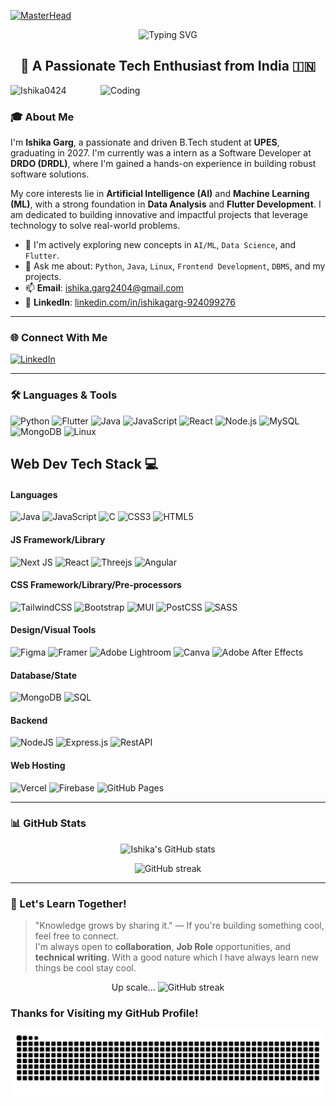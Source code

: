 [![MasterHead](https://i.pinimg.com/originals/36/2d/5c/362d5c55859146c0c7debfca296ad321.gif)](https://rishavchanda.io)

<p align="center">
  <img src="https://readme-typing-svg.demolab.com?font=Fira+Code&weight=500&size=25&pause=1000&center=true&vCenter=true&width=435&height=35&lines=Hi+I'm+Ishika+Garg;Aspiring+AI%2FML+Engineer;Python+%7C+Data+Analysis+%7C+Flutter+Dev" alt="Typing SVG" />
</p>

<h2 align="center">🚀 A Passionate Tech Enthusiast from India 🇮🇳</h2>

<img align="right" alt="Coding" width="360" src="https://user-images.githubusercontent.com/74038190/221352975-94759904-aa4c-4032-a8ab-b546efb9c478.gif" />

<p align="left">
  <img src="https://komarev.com/ghpvc/?username=Ishika0424&label=Profile%20views&color=0e75b6&style=flat" alt="Ishika0424" />
</p>

### 🎓 About Me

I'm **Ishika Garg**, a passionate and driven B.Tech student at **UPES**, graduating in 2027. I'm currently  was a intern as a Software Developer at **DRDO (DRDL)**, where I'm gained a hands-on experience in building robust software solutions.

My core interests lie in **Artificial Intelligence (AI)** and **Machine Learning (ML)**, with a strong foundation in **Data Analysis** and **Flutter Development**. I am dedicated to building innovative and impactful projects that leverage technology to solve real-world problems.

- 🌱 I'm actively exploring new concepts in `AI/ML`, `Data Science`, and `Flutter`.
- 💬 Ask me about: `Python`, `Java`, `Linux`, `Frontend Development`, `DBMS`, and my projects.
- 📫 **Email**: [ishika.garg2404@gmail.com](mailto:ishika.garg2404@gmail.com)
- 💼 **LinkedIn**: [linkedin.com/in/ishikagarg-924099276](https://www.linkedin.com/in/ishikagarg-924099276)


---

### 🌐 Connect With Me

<p align="left">
  <a href="https://www.linkedin.com/in/ishikagarg-924099276" target="_blank">
    <img src="https://cdn.jsdelivr.net/gh/devicons/devicon/icons/linkedin/linkedin-original.svg" alt="LinkedIn" width="30" height="30" />
  </a>
</p>

---

### 🛠️ Languages & Tools 

<p align="left">
  <img src="https://cdn.jsdelivr.net/gh/devicons/devicon/icons/python/python-original.svg" width="40" height="40" alt="Python"/>
  <img src="https://www.vectorlogo.zone/logos/flutterio/flutterio-icon.svg" width="40" height="40" alt="Flutter"/>
  <img src="https://cdn.jsdelivr.net/gh/devicons/devicon/icons/java/java-original.svg" width="40" height="40" alt="Java"/>
  <img src="https://cdn.jsdelivr.net/gh/devicons/devicon/icons/javascript/javascript-original.svg" width="40" height="40" alt="JavaScript"/>
  <img src="https://cdn.jsdelivr.net/gh/devicons/devicon/icons/react/react-original.svg" width="40" height="40" alt="React"/>
  <img src="https://cdn.jsdelivr.net/gh/devicons/devicon/icons/nodejs/nodejs-original-wordmark.svg" width="40" height="40" alt="Node.js"/>
  <img src="https://cdn.jsdelivr.net/gh/devicons/devicon/icons/mysql/mysql-original-wordmark.svg" width="40" height="40" alt="MySQL"/>
  <img src="https://cdn.jsdelivr.net/gh/devicons/devicon/icons/mongodb/mongodb-original-wordmark.svg" width="40" height="40" alt="MongoDB"/>
  <img src="https://cdn.jsdelivr.net/gh/devicons/devicon/icons/linux/linux-original.svg" width="40" height="40" alt="Linux"/>
</p>

## Web Dev Tech Stack 💻

#### Languages
![Java](https://img.shields.io/badge/-Java-000?style=for-the-badge&logo=java)
![JavaScript](https://img.shields.io/badge/-JavaScript-000?style=for-the-badge&logo=javascript)
![C](https://img.shields.io/badge/c-000?style=for-the-badge&logo=c&logoColor=white)
![CSS3](https://img.shields.io/badge/-CSS3-000?style=for-the-badge&logo=css3)
![HTML5](https://img.shields.io/badge/-HTML5-000?style=for-the-badge&logo=html5)

#### JS Framework/Library
![Next JS](https://img.shields.io/badge/-NextJS-000?style=for-the-badge&logo=next.js)
![React](https://img.shields.io/badge/-ReactJS-000?style=for-the-badge&logo=react)
![Threejs](https://img.shields.io/badge/-ThreeJS-000?style=for-the-badge&logo=three.js)
![Angular](https://img.shields.io/badge/-AngularJS-000?style=for-the-badge&logo=angular)

#### CSS Framework/Library/Pre-processors
![TailwindCSS](https://img.shields.io/badge/-TailwindCSS-000?style=for-the-badge&logo=tailwind-css)
![Bootstrap](https://img.shields.io/badge/-Bootstrap-000?style=for-the-badge&logo=bootstrap)
![MUI](https://img.shields.io/badge/-MUI-000?style=for-the-badge&logo=mui)
![PostCSS](https://img.shields.io/badge/-PostCSS-000?style=for-the-badge&logo=postcss)
![SASS](https://img.shields.io/badge/-SASS-000?style=for-the-badge&logo=sass)

#### Design/Visual Tools
![Figma](https://img.shields.io/badge/-Figma-000?style=for-the-badge&logo=figma)
![Framer](https://img.shields.io/badge/-Framer-000?style=for-the-badge&logo=framer)
![Adobe Lightroom](https://img.shields.io/badge/-Adobe%20Lightroom-000?style=for-the-badge&logo=adobe%20lightroom)
![Canva](https://img.shields.io/badge/-Canva-000?style=for-the-badge&logo=canva)
![Adobe After Effects](https://img.shields.io/badge/-Adobe%20After%20Effects-000?style=for-the-badge&logo=Adobe%20After%20Effects&logoColor=white)

#### Database/State
![MongoDB](https://img.shields.io/badge/-MongoDB-000?style=for-the-badge&logo=mongodb)
![SQL](https://img.shields.io/badge/SQL-003B57?labelColor=black&logo=sqlite&logoColor=white&style=for-the-badge)

#### Backend
![NodeJS](https://img.shields.io/badge/-NodeJS-000?style=for-the-badge&logo=node.js&logoColor=pink)
![Express.js](https://img.shields.io/badge/-ExpressJS-000?style=for-the-badge&logo=express)
![RestAPI](https://img.shields.io/badge/-API-000?style=for-the-badge&logo=fastapi)

#### Web Hosting
![Vercel](https://img.shields.io/badge/-Vercel-000?style=for-the-badge&logo=vercel)
![Firebase](https://img.shields.io/badge/-Firebase-000?style=for-the-badge&logo=firebase)
![GitHub Pages](https://img.shields.io/badge/-GitHub%20Pages-000?style=for-the-badge&logo=github)

---

### 📊 GitHub Stats

<p align="center">
  <img src="https://github-readme-stats.vercel.app/api?username=Ishika0424&show_icons=true&theme=default&locale=en" alt="Ishika's GitHub stats" />
</p>

<p align="center">
  <img src="https://github-readme-streak-stats.herokuapp.com/?user=Ishika0424&theme=default" alt="GitHub streak" />
</p>

---

### 🧠 Let's Learn Together!

> "Knowledge grows by sharing it." — If you're building something cool, feel free to connect.  
> I'm always open to **collaboration**, **Job Role** opportunities, and **technical writing**.
> With a good nature which I have always learn new things be cool stay cool.

<p align="center"> Up scale...
  <img src="https://user-images.githubusercontent.com/74038190/221352987-68da234d-4d62-4e9d-9d7f-098dc657c2dc.gif" alt="GitHub streak" />
</p>

### Thanks for Visiting my GitHub Profile!

<p align="center">
<img src="https://github.com/VishwaGauravIn/VishwaGauravIn/blob/output/github-contribution-grid-snake-dark.svg">
</p> 
